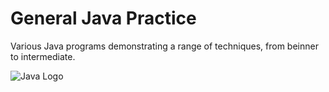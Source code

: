 # General Java Practice
Various Java programs demonstrating a range of techniques, from beinner to intermediate.

![Java Logo](https://github.com/Lylio/images/blob/master/java-logo-smaller.jpg)
